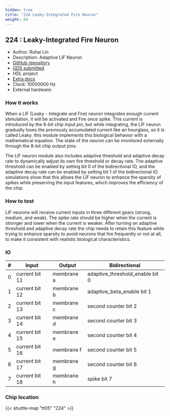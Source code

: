 ```yaml
---
hidden: true
title: "224 Leaky-Integrated Fire Neuron"
weight: 84
---
```


## 224 : Leaky-Integrated Fire Neuron

* Author: Ruhai Lin
* Description: Adaptive LIF Neuron
* [GitHub repository](https://github.com/ruhai-lin/tt05-lif-demo)
* [GDS submitted](https://github.com/ruhai-lin/tt05-lif-demo/actions/runs/6753170503)
* HDL project
* [Extra docs]()
* Clock: 10000000 Hz
* External hardware: 



### How it works

When a LIF (Leaky - Integrate and Fire) neuron integrates enough current stimulation,
it will be activated and Fire once spike. This current is introduced by the 8-bit chip input pin, but while integrating,
the LIF neuron gradually loses the previously accumulated current like an hourglass,
so it is called Leaky. this module implements this biological behavior with a mathematical equation.
The state of the neuron can be monitored externally through the 8-bit chip output pins.

The LIF neuron module also includes adaptive threshold and adaptive decay rate to
dynamically adjust its own fire threshold or decay rate. The adaptive threshold can be enabled by
setting bit 0 of the bidirectional IO, and the adaptive decay rate can be enabled by setting bit 1 of the bidirectional IO.
simulations show that this allows the LIF neuron to enhance the sparsity of spikes while preserving the input features,
which improves the efficiency of the chip.


### How to test

LIF neurons will receive current inputs in three different gears (strong, medium, and weak).
The spike rate should be higher when the current is stronger and lower when the current is weaker.
After turning on adaptive threshold and adaptive decay rate the chip needs to retain this feature
while trying to enhance sparsity to avoid neurons that fire frequently or not at all,
to make it consistent with realistic biological characteristics.


### IO

| # | Input        | Output       | Bidirectional      |
|---|--------------|--------------| -------------------|
| 0 | current bit 11  | membrane a | adaptive_threshold_enable bit 0 |
| 1 | current bit 12  | membrane b | adaptive_beta_enable bit 1 |
| 2 | current bit 13  | membrane c | second counter bit 2 |
| 3 | current bit 14  | membrane d | second counter bit 3 |
| 4 | current bit 15  | membrane e | second counter bit 4 |
| 5 | current bit 16  | membrane f | second counter bit 5 |
| 6 | current bit 17  | membrane g | second counter bit 6 |
| 7 | current bit 18  | membrane h | spike bit 7 |

### Chip location

{{< shuttle-map "tt05" "224" >}}
